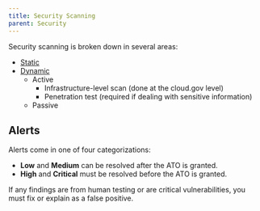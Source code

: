 ```yaml
---
title: Security Scanning
parent: Security
---
```


Security scanning is broken down in several areas:

* [Static](../static-analysis/)
* [Dynamic](../dynamic-scanning/)
    * Active
        * Infrastructure-level scan (done at the cloud.gov level)
        * Penetration test (required if dealing with sensitive information)
    * Passive

## Alerts

Alerts come in one of four categorizations:

* **Low** and **Medium** can be resolved after the ATO is granted.
* **High** and **Critical** must be resolved before the ATO is granted.

If any findings are from human testing or are critical vulnerabilities, you must fix or explain as a false positive.
